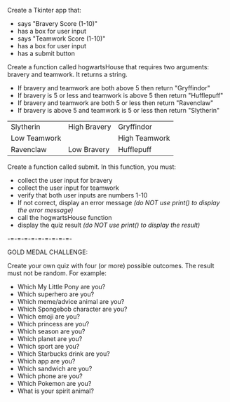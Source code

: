Create a Tkinter app that:
- says "Bravery Score (1-10)"
- has a box for user input
- says "Teamwork Score (1-10)"
- has a box for user input
- has a submit button

Create a function called hogwartsHouse that requires two arguments: bravery and teamwork. It returns a string.
- If bravery and teamwork are both above 5 then return "Gryffindor"
- If bravery is 5 or less and teamwork is above 5 then return "Hufflepuff"
- If bravery and teamwork are both 5 or less then return "Ravenclaw"
- If bravery is above 5 and teamwork is 5 or less then return "Slytherin"

<table>
  <tr>
    <td>Slytherin</td>
    <td>High Bravery</td>
    <td>Gryffindor</td>
  </tr>
  <tr>
    <td>Low Teamwork</td>
    <td> </td>
    <td>High Teamwork</td>
  </tr>
  <tr>
    <td>Ravenclaw</td>
    <td>Low Bravery</td>
    <td>Hufflepuff</td>
  </tr>
</table>

Create a function called submit. In this function, you must:
- collect the user input for bravery
- collect the user input for teamwork
- verify that both user inputs are numbers 1-10
- If not correct, display an error message *(do NOT use print() to display the error message)*
- call the hogwartsHouse function
- display the quiz result *(do NOT use print() to display the result)*


-=-=-=-=-=-=-=-=-=-

GOLD MEDAL CHALLENGE:

Create your own quiz with four (or more) possible outcomes. The result must not be random. For example:
- Which My Little Pony are you?
- Which superhero are you?
- Which meme/advice animal are you?
- Which Spongebob character are you?
- Which emoji are you?
- Which princess are you?
- Which season are you?
- Which planet are you?
- Which sport are you?
- Which Starbucks drink are you?
- Which app are you?
- Which sandwich are you?
- Which phone are you?
- Which Pokemon are you?
- What is your spirit animal?
